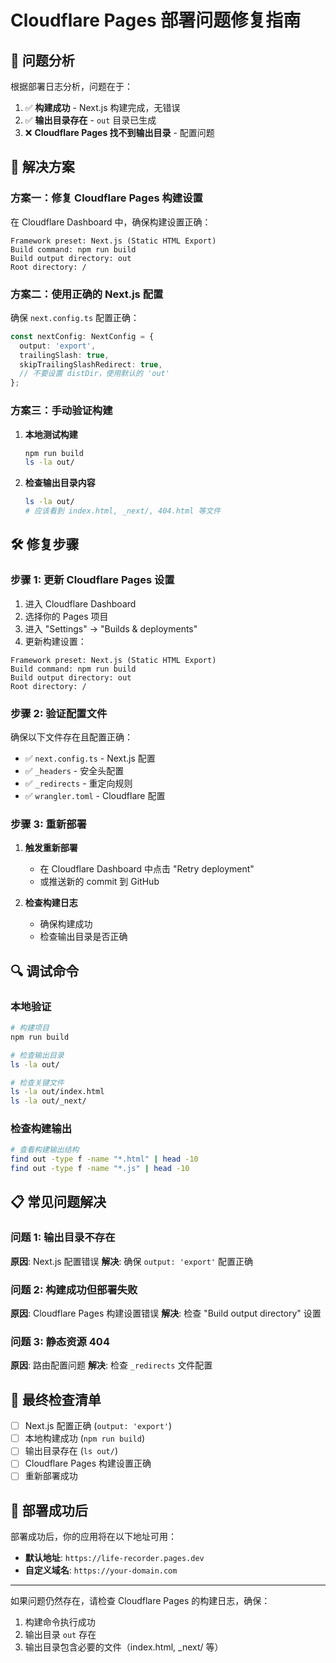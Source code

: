 # Cloudflare Pages 部署问题修复指南

## 🚨 问题分析

根据部署日志分析，问题在于：

1. ✅ **构建成功** - Next.js 构建完成，无错误
2. ✅ **输出目录存在** - `out` 目录已生成
3. ❌ **Cloudflare Pages 找不到输出目录** - 配置问题

## 🔧 解决方案

### 方案一：修复 Cloudflare Pages 构建设置

在 Cloudflare Dashboard 中，确保构建设置正确：

```
Framework preset: Next.js (Static HTML Export)
Build command: npm run build
Build output directory: out
Root directory: /
```

### 方案二：使用正确的 Next.js 配置

确保 `next.config.ts` 配置正确：

```typescript
const nextConfig: NextConfig = {
  output: 'export',
  trailingSlash: true,
  skipTrailingSlashRedirect: true,
  // 不要设置 distDir，使用默认的 'out'
};
```

### 方案三：手动验证构建

1. **本地测试构建**
   ```bash
   npm run build
   ls -la out/
   ```

2. **检查输出目录内容**
   ```bash
   ls -la out/
   # 应该看到 index.html, _next/, 404.html 等文件
   ```

## 🛠️ 修复步骤

### 步骤 1: 更新 Cloudflare Pages 设置

1. 进入 Cloudflare Dashboard
2. 选择你的 Pages 项目
3. 进入 "Settings" → "Builds & deployments"
4. 更新构建设置：

```
Framework preset: Next.js (Static HTML Export)
Build command: npm run build
Build output directory: out
Root directory: /
```

### 步骤 2: 验证配置文件

确保以下文件存在且配置正确：

- ✅ `next.config.ts` - Next.js 配置
- ✅ `_headers` - 安全头配置
- ✅ `_redirects` - 重定向规则
- ✅ `wrangler.toml` - Cloudflare 配置

### 步骤 3: 重新部署

1. **触发重新部署**
   - 在 Cloudflare Dashboard 中点击 "Retry deployment"
   - 或推送新的 commit 到 GitHub

2. **检查构建日志**
   - 确保构建成功
   - 检查输出目录是否正确

## 🔍 调试命令

### 本地验证
```bash
# 构建项目
npm run build

# 检查输出目录
ls -la out/

# 检查关键文件
ls -la out/index.html
ls -la out/_next/
```

### 检查构建输出
```bash
# 查看构建输出结构
find out -type f -name "*.html" | head -10
find out -type f -name "*.js" | head -10
```

## 📋 常见问题解决

### 问题 1: 输出目录不存在
**原因**: Next.js 配置错误
**解决**: 确保 `output: 'export'` 配置正确

### 问题 2: 构建成功但部署失败
**原因**: Cloudflare Pages 构建设置错误
**解决**: 检查 "Build output directory" 设置

### 问题 3: 静态资源 404
**原因**: 路由配置问题
**解决**: 检查 `_redirects` 文件配置

## 🎯 最终检查清单

- [ ] Next.js 配置正确 (`output: 'export'`)
- [ ] 本地构建成功 (`npm run build`)
- [ ] 输出目录存在 (`ls out/`)
- [ ] Cloudflare Pages 构建设置正确
- [ ] 重新部署成功

## 🚀 部署成功后

部署成功后，你的应用将在以下地址可用：
- **默认地址**: `https://life-recorder.pages.dev`
- **自定义域名**: `https://your-domain.com`

---

如果问题仍然存在，请检查 Cloudflare Pages 的构建日志，确保：
1. 构建命令执行成功
2. 输出目录 `out` 存在
3. 输出目录包含必要的文件（index.html, _next/ 等）
